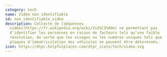 ```yaml
---
category: tech
name: Vidéo non identifiable
id: non_identifiable_video
description: Collecte de [séquences
  vidéo](https://fr.wikipedia.org/wiki/Vid%C3%A9o) ne permettant pas
  d'identifier les personnes en raison de facteurs tels qu'une faible
  résolution, de sorte que les visages ou les numéros uniques tels que les
  plaques d'immatriculation des véhicules ne peuvent être déterminés.
icon: https://dtpr.helpfulplaces.com/dtpr_icons/tech/video.svg
---
```

